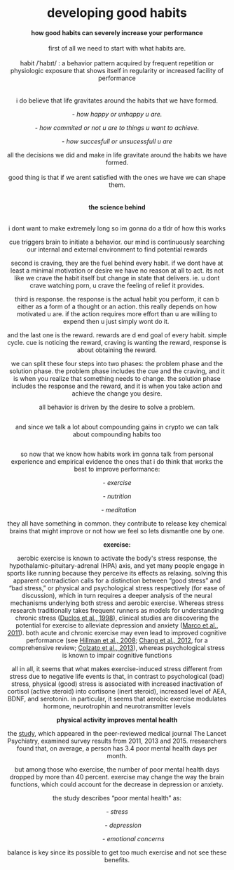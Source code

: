 <h1 style="text-align: center;"><strong>developing good habits</strong></h1>
<h4 style="text-align: center;">how good habits can severely increase your performance</h4>
<p style="text-align: center;"></p>
<p style="text-align: center;">first of all we need to start with what habits are. <br /><br />habit /ˈhabɪt/ : a behavior pattern acquired by frequent repetition or physiologic exposure that shows itself in regularity or increased facility of performance<br /><br /><br />i do believe that life gravitates around the habits that we have formed.</p>
<p style="text-align: center;"><em>-&nbsp;how happy or unhappy u are.</em></p>
<p style="text-align: center;"><em>-&nbsp;how commited or not u are to things u want to achieve.</em></p>
<p style="text-align: center;"><em>-&nbsp;how succesfull or unsucessfull u are</em></p>
<p style="text-align: center;">all the decisions we did and make in life gravitate around the habits we have formed.<br /><br />good thing is that if we arent satisfied with the ones we have we can shape them.<br /><br /><br /><strong>the science behind</strong><br /><br /><img src="https://3.bp.blogspot.com/-D-Epn8U6zNc/XEvJFAt-KUI/AAAAAAAAg5o/s7wLyKHfoQ8r9LnI54tSHyB0Vrjc-fBfACLcBGAs/s640/habit-loop.png" alt="" /></p>
<!-- Este comentario es visible solo en el editor fuente -->
<p style="text-align: center;"></p>
<p style="text-align: center;">i dont want to make extremely long so im gonna do a tldr of how this works</p>
<p style="text-align: center;"></p>
<p style="text-align: center;">cue triggers brain to initiate a behavior. our mind is continuously searching our internal and external environment to find potential rewards</p>
<p style="text-align: center;">second is craving, they are the fuel behind every habit. if we dont have at least a minimal motivation or desire we have no reason at all to act. its not like we crave the habit itself but change in state that delivers. ie. u dont crave watching porn, u crave the feeling of relief it provides.</p>
<p style="text-align: center;">third is response. the response is the actual habit you perform, it can b either as a form of a thought or an action. this really depends on how motivated u are. if the action requires more effort than u are willing to expend then u just simply wont do it.&nbsp;</p>
<p style="text-align: center;">and the last one is the reward. rewards are d end goal of every habit. simple cycle. cue is noticing the reward, craving is wanting the reward, response is about obtaining the reward.</p>
<p style="text-align: center;">we can split these four steps into two phases: the problem phase and the solution phase. the problem phase includes the cue and the craving, and it is when you realize that something needs to change. the solution phase includes the response and the reward, and it is when you take action and achieve the change you desire.</p>
<p style="text-align: center;">all behavior is driven by the desire to solve a problem.</p>
<p style="text-align: center;"><img src="https://jamesclear.com/wp-content/uploads/2014/07/start-small.jpg" alt="" /></p>
<p style="text-align: center;">and since we talk a lot about compounding gains in crypto we can talk about compounding habits too</p>
<p style="text-align: center;"><img src="https://jamesclear.com/wp-content/uploads/2014/07/tiny-gains.jpg" alt="" /></p>
<p style="text-align: center;"></p>
<p style="text-align: center;">so now that we know how habits work im gonna talk from personal experience and empirical evidence the ones that i do think that works the best to improve performance:</p>
<p style="text-align: center;"><em>-&nbsp;exercise</em></p>
<p style="text-align: center;"><em>-&nbsp;nutrition</em></p>
<p style="text-align: center;"><em>&nbsp; -&nbsp;meditation</em></p>
<p style="text-align: center;">they all have something in common. they contribute to release key chemical brains that might improve or not how we feel so lets dismantle one by one.</p>
<p style="text-align: center;"><strong>exercise:</strong></p>
<p style="text-align: center;"><span>aerobic exercise is known to activate the body's stress response, the hypothalamic-pituitary-adrenal (HPA) axis, and yet many people engage in sports like running because they perceive its effects as relaxing. solving this apparent contradiction calls for a distinction between &ldquo;good stress&rdquo; and &ldquo;bad stress,&rdquo; or physical and psychological stress respectively (for ease of discussion), which in turn requires a deeper analysis of the neural mechanisms underlying both stress and aerobic exercise. Whereas stress research traditionally takes frequent runners as models for understanding chronic stress (</span><a href="https://www.frontiersin.org/articles/10.3389/fpsyg.2015.01890/full#B17">Duclos et al., 1998</a><span>), clinical studies are discovering the potential for exercise to alleviate depression and anxiety (</span><a href="https://www.frontiersin.org/articles/10.3389/fpsyg.2015.01890/full#B40">Marco et al., 2011</a><span>). both acute and chronic exercise may even lead to improved cognitive performance (see&nbsp;</span><a href="https://www.frontiersin.org/articles/10.3389/fpsyg.2015.01890/full#B31">Hillman et al., 2008</a><span>;&nbsp;</span><a href="https://www.frontiersin.org/articles/10.3389/fpsyg.2015.01890/full#B7">Chang et al., 2012</a><span>, for a comprehensive review;&nbsp;</span><a href="https://www.frontiersin.org/articles/10.3389/fpsyg.2015.01890/full#B12">Colzato et al., 2013</a><span>), whereas psychological stress is known to impair cognitive functions</span></p>
<p style="text-align: center;"><span></span></p>
<p style="text-align: center;"><span>all in all, it seems that what makes exercise-induced stress different from stress due to negative life events is that, in contrast to psychological (bad) stress, physical (good) stress is associated with increased inactivation of cortisol (active steroid) into cortisone (inert steroid), increased level of AEA, BDNF, and serotonin. in particular, it seems that aerobic exercise modulates hormone, neurotrophin and neurotransmitter levels</span></p>
<p class="p1" style="text-align: center;"><span class="s1"><b>physical activity improves mental health</b></span></p>
<p class="p1" style="text-align: center;"><span class="s1"><span>the&nbsp;<a href="https://www.thelancet.com/journals/lanpsy/article/PIIS2215-0366(18)30227-X/fulltext">study</a></span><a href="https://www.thelancet.com/journals/lanpsy/article/PIIS2215-0366(18)30227-X/fulltext" target="_blank" rel="noopener"><span class="s3"></span></a>, which appeared in the peer-reviewed medical journal The Lancet Psychiatry, examined survey results from 2011, 2013 and 2015. rresearchers found that, on average, a person has 3.4 poor mental health days per month.</span></p>
<p class="p1" style="text-align: center;"><span class="s1">but among those who exercise, the number of poor mental health days dropped by more than 40 percent. exercise may change the way the brain functions, which could account for the decrease in depression or anxiety.</span></p>
<p class="p3" style="text-align: center;"><span class="s1">the study describes &ldquo;poor mental health&rdquo; as:</span></p>
<p class="p3" style="text-align: center;"><em><span class="s1">-&nbsp;stress</span></em></p>
<p class="p3" style="text-align: center;"><em><span class="s1">&nbsp; &nbsp; &nbsp; &nbsp;-&nbsp;</span><span class="s1">depression</span></em></p>
<p class="p3" style="text-align: center;"><em><span class="s1">&nbsp; &nbsp; &nbsp; &nbsp; &nbsp; &nbsp; &nbsp; &nbsp; &nbsp; &nbsp;-&nbsp;emotional concerns</span></em></p>
<p class="p3" style="text-align: center;"><span class="s1">balance is key since its possible to get too much exercise and not see these benefits.</span></p>
<p class="p3" style="text-align: center;"><span class="s1"></span></p>
<p class="p3" style="text-align: center;"><span class="s1"></span></p>
<p class="p3" style="text-align: center;"><span class="s1"></span></p>
<p></p>
<p></p>
<p></p>
<p></p>
<p></p>
<p></p>
<p></p>
